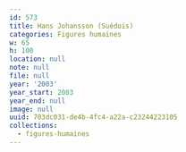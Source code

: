 ```yaml
---
id: 573
title: Hans Johansson (Suédois)
categories: Figures humaines
w: 65
h: 100
location: null
note: null
file: null
year: '2003'
year_start: 2003
year_end: null
image: null
uuid: 703dc031-de4b-4fc4-a22a-c23244223105
collections:
  - figures-humaines
---
```


